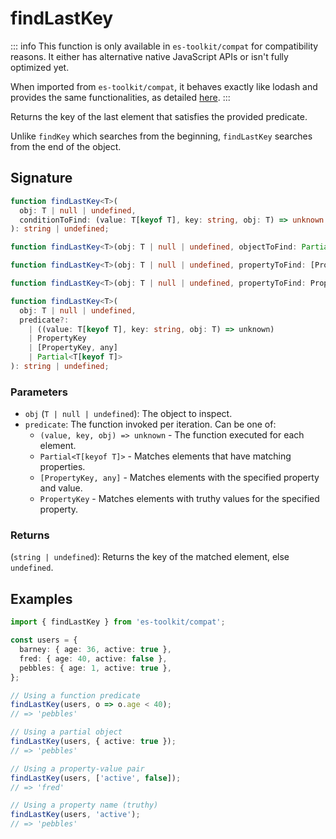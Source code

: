 # findLastKey

::: info
This function is only available in `es-toolkit/compat` for compatibility reasons. It either has alternative native JavaScript APIs or isn't fully optimized yet.

When imported from `es-toolkit/compat`, it behaves exactly like lodash and provides the same functionalities, as detailed [here](../../../compatibility.md).
:::

Returns the key of the last element that satisfies the provided predicate.

Unlike `findKey` which searches from the beginning, `findLastKey` searches from the end of the object.

## Signature

```typescript
function findLastKey<T>(
  obj: T | null | undefined,
  conditionToFind: (value: T[keyof T], key: string, obj: T) => unknown
): string | undefined;

function findLastKey<T>(obj: T | null | undefined, objectToFind: Partial<T[keyof T]>): string | undefined;

function findLastKey<T>(obj: T | null | undefined, propertyToFind: [PropertyKey, any]): string | undefined;

function findLastKey<T>(obj: T | null | undefined, propertyToFind: PropertyKey): string | undefined;

function findLastKey<T>(
  obj: T | null | undefined,
  predicate?:
    | ((value: T[keyof T], key: string, obj: T) => unknown)
    | PropertyKey
    | [PropertyKey, any]
    | Partial<T[keyof T]>
): string | undefined;
```

### Parameters

- `obj` (`T | null | undefined`): The object to inspect.
- `predicate`: The function invoked per iteration. Can be one of:
  - `(value, key, obj) => unknown` - The function executed for each element.
  - `Partial<T[keyof T]>` - Matches elements that have matching properties.
  - `[PropertyKey, any]` - Matches elements with the specified property and value.
  - `PropertyKey` - Matches elements with truthy values for the specified property.

### Returns

(`string | undefined`): Returns the key of the matched element, else `undefined`.

## Examples

```typescript
import { findLastKey } from 'es-toolkit/compat';

const users = {
  barney: { age: 36, active: true },
  fred: { age: 40, active: false },
  pebbles: { age: 1, active: true },
};

// Using a function predicate
findLastKey(users, o => o.age < 40);
// => 'pebbles'

// Using a partial object
findLastKey(users, { active: true });
// => 'pebbles'

// Using a property-value pair
findLastKey(users, ['active', false]);
// => 'fred'

// Using a property name (truthy)
findLastKey(users, 'active');
// => 'pebbles'
```

